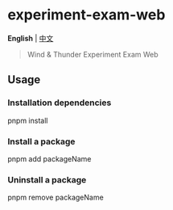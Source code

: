 # experiment-exam-web

**English** | [中文](./README.md)

> Wind & Thunder Experiment Exam Web

## Usage

### Installation dependencies

pnpm install

### Install a package

pnpm add packageName

### Uninstall a package

pnpm remove packageName
